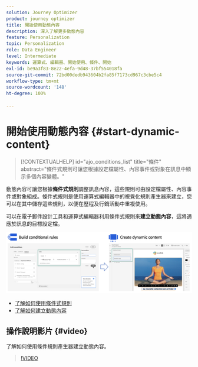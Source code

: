 ```yaml
---
solution: Journey Optimizer
product: journey optimizer
title: 開始使用動態內容
description: 深入了解更多動態內容
feature: Personalization
topic: Personalization
role: Data Engineer
level: Intermediate
keywords: 運算式、編輯器、開始使用、條件、開始
exl-id: be9a3f83-8e22-4efa-9d48-37bf554018fa
source-git-commit: 72bd00dedb943604b2fa85f7173cd967c3cbe5c4
workflow-type: tm+mt
source-wordcount: '148'
ht-degree: 100%

---
```


# 開始使用動態內容 {#start-dynamic-content}

>[!CONTEXTUALHELP]
>id="ajo_conditions_list"
>title="條件"
>abstract="條件式規則可讓您根據設定檔屬性、內容事件或對象在訊息中顯示多個內容變體。"

動態內容可讓您根據&#x200B;**條件式規則**&#x200B;調整訊息內容，這些規則可由設定檔屬性、內容事件或對象組成。條件式規則是使用運算式編輯器中的視覺化規則產生器來建立，您可以在其中儲存這些規則，以便在歷程及行銷活動中重複使用。

可以在電子郵件設計工具和運算式編輯器利用條件式規則來&#x200B;**建立動態內容**，這將適應於訊息的目標設定檔。

![](assets/conditions-overview.png)

* [了解如何使用條件式規則](create-conditions.md)
* [了解如何建立動態內容](dynamic-content.md)

## 操作說明影片 {#video}

了解如何使用條件規則產生器建立動態內容。

>[!VIDEO](https://video.tv.adobe.com/v/3409815?quality=12)
